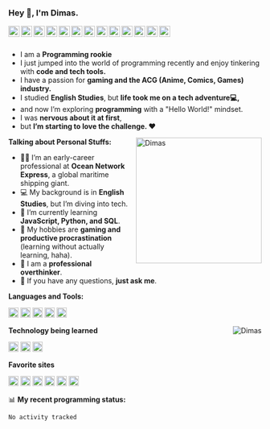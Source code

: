 ### Hey 👋, I'm Dimas.

<a href="https://medium.com/@dimasalif5">
  <img align="left" alt="Medium" width="22px" src="https://cdn.jsdelivr.net/npm/simple-icons@v8/icons/medium.svg" />
</a>
<a href="https://twitter.com/NeXa_303">
  <img align="left" alt="Twitter" width="22px" src="https://cdn.jsdelivr.net/npm/simple-icons@v8/icons/twitter.svg" />
</a>
<a href="https://github.com/TheNeXa">
  <img align="left" alt="Github" width="22px" src="https://cdn.jsdelivr.net/npm/simple-icons@v8/icons/github.svg" />
</a>
<a href="https://t.me/NeXa303">
  <img align="left" alt="Telegram" width="22px" src="https://cdn.jsdelivr.net/npm/simple-icons@v8/icons/telegram.svg" />
</a>
<a href="mailto:dimasalif5@gmail.com">
  <img align="left" alt="Gmail" width="22px" src="https://cdn.jsdelivr.net/npm/simple-icons@v8/icons/gmail.svg" />
</a>
<a href="https://www.linkedin.com/in/dimas-alif/">
  <img align="left" alt="LinkedIn" width="22px" src="https://cdn.jsdelivr.net/npm/simple-icons@v8/icons/linkedin.svg" />
</a>
<a href="https://steamcommunity.com/id/thenexas/">
  <img align="left" alt="Steam" width="22px" src="https://cdn.jsdelivr.net/npm/simple-icons@v8/icons/steam.svg" />
</a>
<a href="https://www.facebook.com/Dimas.KeNtobi">
  <img align="left" alt="Facebook" width="22px" src="https://cdn.jsdelivr.net/npm/simple-icons@v8/icons/facebook.svg" />
</a>
<a href="https://www.reddit.com/u/TheNeXa">
  <img align="left" alt="Reddit" width="22px" src="https://cdn.jsdelivr.net/npm/simple-icons@v8/icons/reddit.svg" />
</a>
<a href="https://www.instagram.com/dimski__/">
  <img align="left" alt="Instagram" width="22px" src="https://cdn.jsdelivr.net/npm/simple-icons@v8/icons/instagram.svg" />
</a>
<a href="https://discord.gg/W2pGkq3MzF">
  <img align="left" alt="Discord" width="22px" src="https://cdn.jsdelivr.net/npm/simple-icons@v8/icons/discord.svg" />
</a>
<a href="https://line.me/R/ti/p/nexa303">
  <img align="left" alt="LINE" width="22px" src="https://cdn.jsdelivr.net/npm/simple-icons@v8/icons/line.svg" />
</a>
<a href="https://myanimelist.net/profile/TheNeXa">
  <img align="left" alt="MyAnimeList" width="22px" src="https://cdn.jsdelivr.net/npm/simple-icons@v8/icons/myanimelist.svg" />
</a>

<br />
<br />

- I am a **Programming rookie** 
- I just jumped into the world of programming recently and enjoy tinkering with **code and tech tools.**
- I have a passion for **gaming and the ACG (Anime, Comics, Games) industry.** 
- I studied **English Studies**, but **life took me on a tech adventure💻,**
- and now I’m exploring **programming** with a "Hello World!" mindset.
- I was **nervous about it at first**,
- but **I’m starting to love the challenge. ❤️**

<img align="right" alt="Dimas" width="250px" src="https://via.placeholder.com/250x250.png?text=Dimas+Photo+Here" />

**Talking about Personal Stuffs:**

- 👨‍🏛 I’m an early-career professional at **Ocean Network Express**, a global maritime shipping giant.
- 💻 My background is in **English Studies**, but I’m diving into tech.
- 🌱 I’m currently learning **JavaScript, Python, and SQL**. 
- 🤔 My hobbies are **gaming and productive procrastination** (learning without actually learning, haha).
- 💼 I am a **professional overthinker**.
- 💬 If you have any questions, **just ask me**.




**Languages and Tools:**  

<code><img height="20" src="https://cdn.jsdelivr.net/npm/simple-icons@v8/icons/javascript.svg"></code>
<code><img height="20" src="https://cdn.jsdelivr.net/npm/simple-icons@v8/icons/python.svg"></code>
<code><img height="20" src="https://cdn.jsdelivr.net/npm/simple-icons@v8/icons/mysql.svg"></code>
<code><img height="20" src="https://cdn.jsdelivr.net/npm/simple-icons@v8/icons/git.svg"></code>
<code><img height="20" src="https://cdn.jsdelivr.net/npm/simple-icons@v8/icons/visualstudiocode.svg"></code>

<img align="right" src="https://github-readme-stats.vercel.app/api?username=TheNeXa&count_private=true&show_icons=true" alt="Dimas" />

**Technology being learned**

<code><img height="20" src="https://cdn.jsdelivr.net/npm/simple-icons@v8/icons/javascript.svg"></code>
<code><img height="20" src="https://cdn.jsdelivr.net/npm/simple-icons@v8/icons/python.svg"></code>
<code><img height="20" src="https://cdn.jsdelivr.net/npm/simple-icons@v8/icons/mysql.svg"></code>

**Favorite sites**

<code><img height="20" src="https://cdn.jsdelivr.net/npm/simple-icons@v8/icons/github.svg"></code>
<code><img height="20" src="https://cdn.jsdelivr.net/npm/simple-icons@v8/icons/reddit.svg"></code>
<code><img height="20" src="https://cdn.jsdelivr.net/npm/simple-icons@v8/icons/steam.svg"></code>
<code><img height="20" src="https://cdn.jsdelivr.net/npm/simple-icons@v8/icons/discord.svg"></code>
<code><img height="20" src="https://cdn.jsdelivr.net/npm/simple-icons@v8/icons/instagram.svg"></code>
<code><img height="20" src="https://cdn.jsdelivr.net/npm/simple-icons@v8/icons/myanimelist.svg"></code>


📊 **My recent programming status:**
<!--START_SECTION:waka-->

```txt
No activity tracked
```

<!--END_SECTION:waka-->

